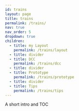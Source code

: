 ```yaml
---
id: trains
layout: page
title: trains
permalink: /trains/
nav: true
nav_order: 5
dropdown: true
children:
  - title: my Layout
    permalink: /trains/layout
  - title: divider
  - title: DCC
    permalink: /trains/dcc
  - title: divider
  - title: Prototype
    permalink: /trains/prototype
  - title: divider
  - title: Tips
    permalink: /trains/tips
---
```


A short intro and TOC
